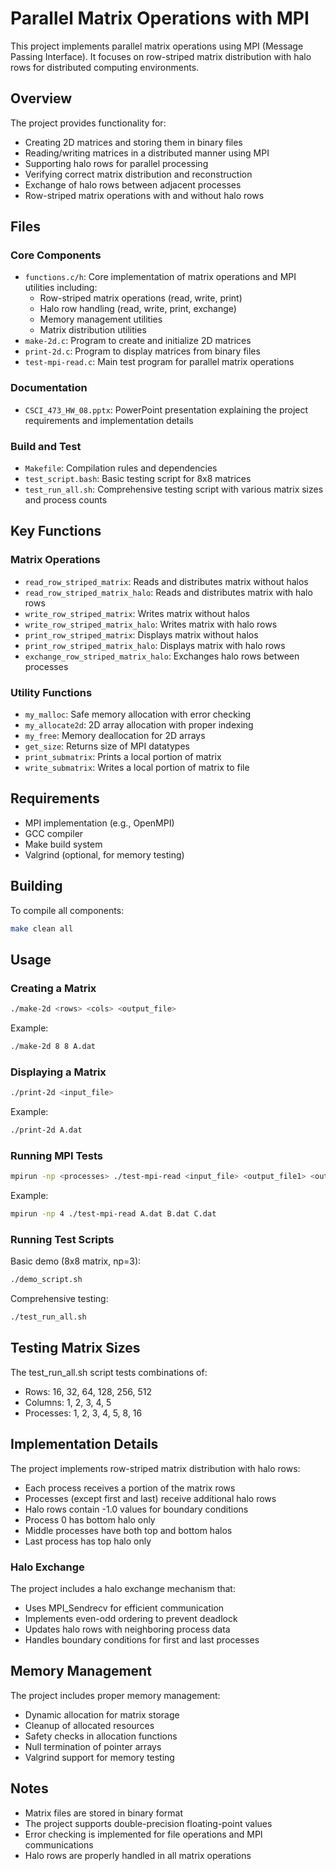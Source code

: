 # Parallel Matrix Operations with MPI

This project implements parallel matrix operations using MPI (Message Passing Interface). It focuses on row-striped matrix distribution with halo rows for distributed computing environments.

## Overview

The project provides functionality for:
- Creating 2D matrices and storing them in binary files
- Reading/writing matrices in a distributed manner using MPI
- Supporting halo rows for parallel processing
- Verifying correct matrix distribution and reconstruction
- Exchange of halo rows between adjacent processes
- Row-striped matrix operations with and without halo rows

## Files

### Core Components
- `functions.c/h`: Core implementation of matrix operations and MPI utilities including:
  - Row-striped matrix operations (read, write, print)
  - Halo row handling (read, write, print, exchange)
  - Memory management utilities
  - Matrix distribution utilities
- `make-2d.c`: Program to create and initialize 2D matrices
- `print-2d.c`: Program to display matrices from binary files
- `test-mpi-read.c`: Main test program for parallel matrix operations

### Documentation
- `CSCI_473_HW_08.pptx`: PowerPoint presentation explaining the project requirements and implementation details

### Build and Test
- `Makefile`: Compilation rules and dependencies
- `test_script.bash`: Basic testing script for 8x8 matrices
- `test_run_all.sh`: Comprehensive testing script with various matrix sizes and process counts

## Key Functions

### Matrix Operations
- `read_row_striped_matrix`: Reads and distributes matrix without halos
- `read_row_striped_matrix_halo`: Reads and distributes matrix with halo rows
- `write_row_striped_matrix`: Writes matrix without halos
- `write_row_striped_matrix_halo`: Writes matrix with halo rows
- `print_row_striped_matrix`: Displays matrix without halos
- `print_row_striped_matrix_halo`: Displays matrix with halo rows
- `exchange_row_striped_matrix_halo`: Exchanges halo rows between processes

### Utility Functions
- `my_malloc`: Safe memory allocation with error checking
- `my_allocate2d`: 2D array allocation with proper indexing
- `my_free`: Memory deallocation for 2D arrays
- `get_size`: Returns size of MPI datatypes
- `print_submatrix`: Prints a local portion of matrix
- `write_submatrix`: Writes a local portion of matrix to file

## Requirements

- MPI implementation (e.g., OpenMPI)
- GCC compiler
- Make build system
- Valgrind (optional, for memory testing)

## Building

To compile all components:
```bash
make clean all
```

## Usage

### Creating a Matrix
```bash
./make-2d <rows> <cols> <output_file>
```
Example:
```bash
./make-2d 8 8 A.dat
```

### Displaying a Matrix
```bash
./print-2d <input_file>
```
Example:
```bash
./print-2d A.dat
```

### Running MPI Tests
```bash
mpirun -np <processes> ./test-mpi-read <input_file> <output_file1> <output_file2>
```
Example:
```bash
mpirun -np 4 ./test-mpi-read A.dat B.dat C.dat
```

### Running Test Scripts

Basic demo (8x8 matrix, np=3):
```bash
./demo_script.sh
```

Comprehensive testing:
```bash
./test_run_all.sh
```

## Testing Matrix Sizes

The test_run_all.sh script tests combinations of:
- Rows: 16, 32, 64, 128, 256, 512
- Columns: 1, 2, 3, 4, 5
- Processes: 1, 2, 3, 4, 5, 8, 16

## Implementation Details

The project implements row-striped matrix distribution with halo rows:
- Each process receives a portion of the matrix rows
- Processes (except first and last) receive additional halo rows
- Halo rows contain -1.0 values for boundary conditions
- Process 0 has bottom halo only
- Middle processes have both top and bottom halos
- Last process has top halo only

### Halo Exchange
The project includes a halo exchange mechanism that:
- Uses MPI_Sendrecv for efficient communication
- Implements even-odd ordering to prevent deadlock
- Updates halo rows with neighboring process data
- Handles boundary conditions for first and last processes

## Memory Management

The project includes proper memory management:
- Dynamic allocation for matrix storage
- Cleanup of allocated resources
- Safety checks in allocation functions
- Null termination of pointer arrays
- Valgrind support for memory testing

## Notes

- Matrix files are stored in binary format
- The project supports double-precision floating-point values
- Error checking is implemented for file operations and MPI communications
- Halo rows are properly handled in all matrix operations

